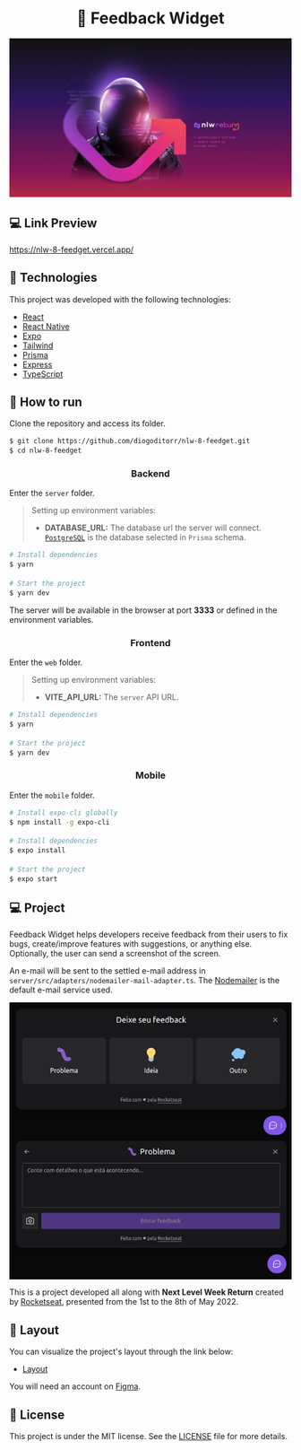 <h1 title="teste" align="center">
    🚀 Feedback Widget
</h1>

<p align="center">
    <img alt="NLW Return" src=".github/nlw-return.svg" />
</p>

## 💻 Link Preview
https://nlw-8-feedget.vercel.app/

## 🧪 Technologies

This project was developed with the following technologies:

- [React](https://reactjs.org)
- [React Native](https://firebase.google.com/)
- [Expo](https://expo.dev/)
- [Tailwind](https://tailwindcss.com/)
- [Prisma](https://www.prisma.io/)
- [Express](https://expressjs.com/)
- [TypeScript](https://www.typescriptlang.org/)

## 🚀 How to run

Clone the repository and access its folder.

```bash
$ git clone https://github.com/diogoditorr/nlw-8-feedget.git
$ cd nlw-8-feedget
```

<h3 align="center">Backend</h3>

Enter the `server` folder.

> Setting up environment variables:
> - **DATABASE_URL:** The database url the server will connect. [`PostgreSQL`](https://www.postgresql.org/) is the database selected in `Prisma` schema.

```bash
# Install dependencies
$ yarn

# Start the project
$ yarn dev
```

The server will be available in the browser at port **3333** or defined in the environment variables.

<h3 align="center">Frontend</h3>

Enter the `web` folder.

> Setting up environment variables:
> - **VITE_API_URL:** The `server` API URL.

```bash
# Install dependencies
$ yarn

# Start the project
$ yarn dev
```

<h3 align="center">Mobile</h3>

Enter the `mobile` folder.

```bash
# Install expo-cli globally
$ npm install -g expo-cli

# Install dependencies
$ expo install

# Start the project
$ expo start
```

## 💻 Project

Feedback Widget helps developers receive feedback from their users to fix bugs, create/improve features with suggestions, or anything else. Optionally, the user can send a screenshot of the screen.

An e-mail will be sent to the settled e-mail address in `server/src/adapters/nodemailer-mail-adapter.ts`. The [Nodemailer](https://nodemailer.com/about/) is the default e-mail service used.

<img align="center" src=".github/example-1.png" />
<img align="center" src=".github/example-2.png" />

This is a project developed all along with **Next Level Week Return** created by [Rocketseat](https://www.rocketseat.com.br/), presented from the 1st to the 8th of May 2022.


## 🔖 Layout

You can visualize the project's layout through the link below:

- [Layout](https://www.figma.com/file/17BFubWF7TCQxGVoG6XTXQ/Feedback-Widget-Community) 

You will need an account on [Figma](http://figma.com/).

## 📝 License

This project is under the MIT license. See the [LICENSE](LICENSE) file for more details.